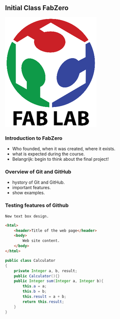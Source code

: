 ## Initial Class FabZero

![FabLab](imgs/Fab_Lab_logo.png)

### Introduction to FabZero

- Who founded, when it was created, where it exists.
- what is expected during the course.
- Belangrijk: begin to think about the final project!

### Overview of Git and GitHub

- hystory of Git and GitHub.
- important features.
- show examples.

### Testing features of Github

```
New text box design.
```

```html
<html>
	<header>Title of the web page</header>
	<body>
		Web site content.
	</body>
</html>
```


```java
public class Calculator 
{
	private Integer a, b, result;
	public Calculator(){}
	public Integer sum(Integer a, Integer b){
		this.a = a;
		this.b = b;
		this.result = a + b;
		return this.result;
	}
}
```
